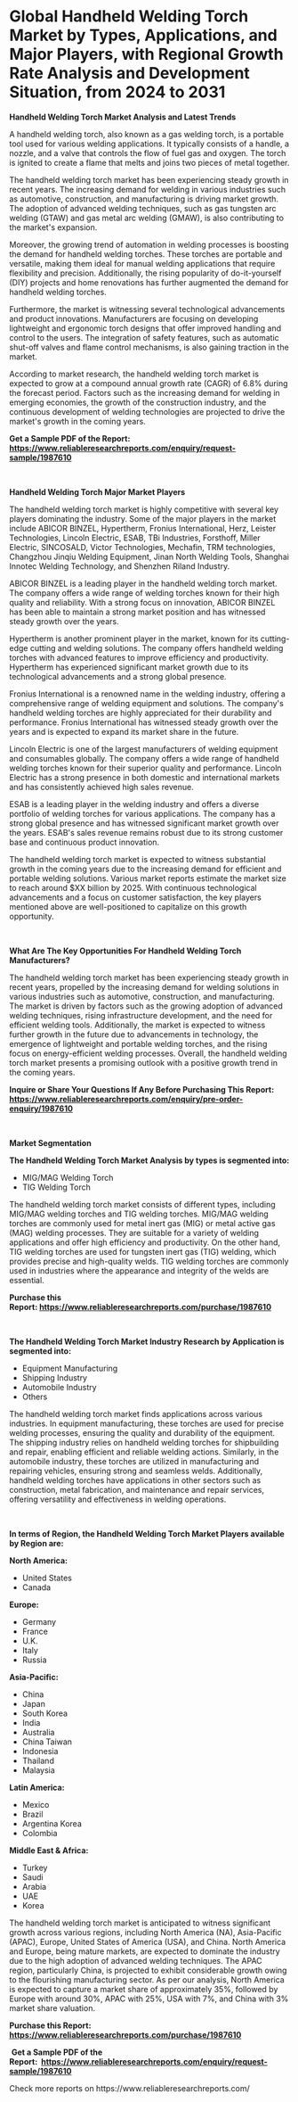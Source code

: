 <p><h1>Global Handheld Welding Torch Market by Types, Applications, and Major Players, with Regional Growth Rate Analysis and Development Situation, from 2024 to 2031</h1></p><p><strong>Handheld Welding Torch Market Analysis and Latest Trends</strong></p>
<p><p>A handheld welding torch, also known as a gas welding torch, is a portable tool used for various welding applications. It typically consists of a handle, a nozzle, and a valve that controls the flow of fuel gas and oxygen. The torch is ignited to create a flame that melts and joins two pieces of metal together.</p><p>The handheld welding torch market has been experiencing steady growth in recent years. The increasing demand for welding in various industries such as automotive, construction, and manufacturing is driving market growth. The adoption of advanced welding techniques, such as gas tungsten arc welding (GTAW) and gas metal arc welding (GMAW), is also contributing to the market's expansion.</p><p>Moreover, the growing trend of automation in welding processes is boosting the demand for handheld welding torches. These torches are portable and versatile, making them ideal for manual welding applications that require flexibility and precision. Additionally, the rising popularity of do-it-yourself (DIY) projects and home renovations has further augmented the demand for handheld welding torches.</p><p>Furthermore, the market is witnessing several technological advancements and product innovations. Manufacturers are focusing on developing lightweight and ergonomic torch designs that offer improved handling and control to the users. The integration of safety features, such as automatic shut-off valves and flame control mechanisms, is also gaining traction in the market.</p><p>According to market research, the handheld welding torch market is expected to grow at a compound annual growth rate (CAGR) of 6.8% during the forecast period. Factors such as the increasing demand for welding in emerging economies, the growth of the construction industry, and the continuous development of welding technologies are projected to drive the market's growth in the coming years.</p></p>
<p><strong>Get a Sample PDF of the Report:&nbsp; <a href="https://www.reliableresearchreports.com/enquiry/request-sample/1987610">https://www.reliableresearchreports.com/enquiry/request-sample/1987610</a></strong></p>
<p>&nbsp;</p>
<p><strong>Handheld Welding Torch Major Market Players</strong></p>
<p><p>The handheld welding torch market is highly competitive with several key players dominating the industry. Some of the major players in the market include ABICOR BINZEL, Hypertherm, Fronius International, Herz, Leister Technologies, Lincoln Electric, ESAB, TBi Industries, Forsthoff, Miller Electric, SINCOSALD, Victor Technologies, Mechafin, TRM technologies, Changzhou Jinqiu Welding Equipment, Jinan North Welding Tools, Shanghai Innotec Welding Technology, and Shenzhen Riland Industry.</p><p>ABICOR BINZEL is a leading player in the handheld welding torch market. The company offers a wide range of welding torches known for their high quality and reliability. With a strong focus on innovation, ABICOR BINZEL has been able to maintain a strong market position and has witnessed steady growth over the years.</p><p>Hypertherm is another prominent player in the market, known for its cutting-edge cutting and welding solutions. The company offers handheld welding torches with advanced features to improve efficiency and productivity. Hypertherm has experienced significant market growth due to its technological advancements and a strong global presence.</p><p>Fronius International is a renowned name in the welding industry, offering a comprehensive range of welding equipment and solutions. The company's handheld welding torches are highly appreciated for their durability and performance. Fronius International has witnessed steady growth over the years and is expected to expand its market share in the future.</p><p>Lincoln Electric is one of the largest manufacturers of welding equipment and consumables globally. The company offers a wide range of handheld welding torches known for their superior quality and performance. Lincoln Electric has a strong presence in both domestic and international markets and has consistently achieved high sales revenue.</p><p>ESAB is a leading player in the welding industry and offers a diverse portfolio of welding torches for various applications. The company has a strong global presence and has witnessed significant market growth over the years. ESAB's sales revenue remains robust due to its strong customer base and continuous product innovation.</p><p>The handheld welding torch market is expected to witness substantial growth in the coming years due to the increasing demand for efficient and portable welding solutions. Various market reports estimate the market size to reach around $XX billion by 2025. With continuous technological advancements and a focus on customer satisfaction, the key players mentioned above are well-positioned to capitalize on this growth opportunity.</p></p>
<p>&nbsp;</p>
<p><strong>What Are The Key Opportunities For Handheld Welding Torch Manufacturers?</strong></p>
<p><p>The handheld welding torch market has been experiencing steady growth in recent years, propelled by the increasing demand for welding solutions in various industries such as automotive, construction, and manufacturing. The market is driven by factors such as the growing adoption of advanced welding techniques, rising infrastructure development, and the need for efficient welding tools. Additionally, the market is expected to witness further growth in the future due to advancements in technology, the emergence of lightweight and portable welding torches, and the rising focus on energy-efficient welding processes. Overall, the handheld welding torch market presents a promising outlook with a positive growth trend in the coming years.</p></p>
<p><strong>Inquire or Share Your Questions If Any Before Purchasing This Report: <a href="https://www.reliableresearchreports.com/enquiry/pre-order-enquiry/1987610">https://www.reliableresearchreports.com/enquiry/pre-order-enquiry/1987610</a></strong></p>
<p>&nbsp;</p>
<p><strong>Market Segmentation</strong></p>
<p><strong>The Handheld Welding Torch Market Analysis by types is segmented into:</strong></p>
<p><ul><li>MIG/MAG Welding Torch</li><li>TIG Welding Torch</li></ul></p>
<p><p>The handheld welding torch market consists of different types, including MIG/MAG welding torches and TIG welding torches. MIG/MAG welding torches are commonly used for metal inert gas (MIG) or metal active gas (MAG) welding processes. They are suitable for a variety of welding applications and offer high efficiency and productivity. On the other hand, TIG welding torches are used for tungsten inert gas (TIG) welding, which provides precise and high-quality welds. TIG welding torches are commonly used in industries where the appearance and integrity of the welds are essential.</p></p>
<p><strong>Purchase this Report:&nbsp;<a href="https://www.reliableresearchreports.com/purchase/1987610">https://www.reliableresearchreports.com/purchase/1987610</a></strong></p>
<p>&nbsp;</p>
<p><strong>The Handheld Welding Torch Market Industry Research by Application is segmented into:</strong></p>
<p><ul><li>Equipment Manufacturing</li><li>Shipping Industry</li><li>Automobile Industry</li><li>Others</li></ul></p>
<p><p>The handheld welding torch market finds applications across various industries. In equipment manufacturing, these torches are used for precise welding processes, ensuring the quality and durability of the equipment. The shipping industry relies on handheld welding torches for shipbuilding and repair, enabling efficient and reliable welding actions. Similarly, in the automobile industry, these torches are utilized in manufacturing and repairing vehicles, ensuring strong and seamless welds. Additionally, handheld welding torches have applications in other sectors such as construction, metal fabrication, and maintenance and repair services, offering versatility and effectiveness in welding operations.</p></p>
<p>&nbsp;</p>
<p><strong>In terms of Region, the Handheld Welding Torch Market Players available by Region are:</strong></p>
<p>
    <p> <strong> North America: </strong>
        <ul>
            <li>United States</li>
            <li>Canada</li>
        </ul>
        </p> 
    <p> <strong> Europe: </strong>
        <ul>
            <li>Germany</li>
            <li>France</li>
            <li>U.K.</li>
            <li>Italy</li>
            <li>Russia</li>
        </ul>
        </p> 
    <p> <strong> Asia-Pacific: </strong>
        <ul>
            <li>China</li>
            <li>Japan</li>
            <li>South Korea</li>
            <li>India</li>
            <li>Australia</li>
            <li>China Taiwan</li>
            <li>Indonesia</li>
            <li>Thailand</li>
            <li>Malaysia</li>
        </ul>
        </p> 
    <p> <strong> Latin America: </strong>
        <ul>
            <li>Mexico</li>
            <li>Brazil</li>
            <li>Argentina Korea</li>
            <li>Colombia</li>
        </ul>
        </p> 
    <p> <strong> Middle East & Africa: </strong>
        <ul>
            <li>Turkey</li>
            <li>Saudi</li>
            <li>Arabia</li>
            <li>UAE</li>
            <li>Korea</li>
        </ul>
    </p>
    </p>
<p><p>The handheld welding torch market is anticipated to witness significant growth across various regions, including North America (NA), Asia-Pacific (APAC), Europe, United States of America (USA), and China. North America and Europe, being mature markets, are expected to dominate the industry due to the high adoption of advanced welding techniques. The APAC region, particularly China, is projected to exhibit considerable growth owing to the flourishing manufacturing sector. As per our analysis, North America is expected to capture a market share of approximately 35%, followed by Europe with around 30%, APAC with 25%, USA with 7%, and China with 3% market share valuation.</p></p>
<p><strong>Purchase this Report: <a href="https://www.reliableresearchreports.com/purchase/1987610">https://www.reliableresearchreports.com/purchase/1987610</a></strong></p>
<p>&nbsp;<strong>Get a Sample PDF of the Report:&nbsp;&nbsp;<a href="https://www.reliableresearchreports.com/enquiry/request-sample/1987610">https://www.reliableresearchreports.com/enquiry/request-sample/1987610</a></strong></p>
<p><strong></strong></p>
<p>Check more reports on https://www.reliableresearchreports.com/</p>